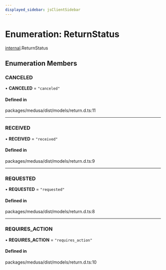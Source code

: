 ```yaml
---
displayed_sidebar: jsClientSidebar
---
```


# Enumeration: ReturnStatus

[internal](../modules/internal-3.md).ReturnStatus

## Enumeration Members

### CANCELED

• **CANCELED** = ``"canceled"``

#### Defined in

packages/medusa/dist/models/return.d.ts:11

___

### RECEIVED

• **RECEIVED** = ``"received"``

#### Defined in

packages/medusa/dist/models/return.d.ts:9

___

### REQUESTED

• **REQUESTED** = ``"requested"``

#### Defined in

packages/medusa/dist/models/return.d.ts:8

___

### REQUIRES\_ACTION

• **REQUIRES\_ACTION** = ``"requires_action"``

#### Defined in

packages/medusa/dist/models/return.d.ts:10
